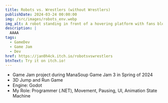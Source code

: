 ```yaml
---
title: Robots vs. Wrestlers (without Wrestlers)
publishDate: 2024-03-24 00:00:00
img: /src/images/robots_env.webp
img_alt: A robot standing in front of a hovering platform with fans blowing next to it.
description: |
  AAAA
tags:
  - GameDev
  - Game Jam
  - Dev
href: https://jan0h4ck.itch.io/robotsvswrestlers
btnText: Try it on itch.io!
---
```


- Game Jam project during ManaSoup Game Jam 3 in Spring of 2024
- 3D Jump and Run Game
- Engine: Godot
- My Role: Programmer (.NET), Movement, Pausing, UI, Animation State Machine
